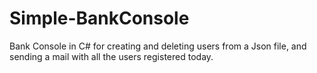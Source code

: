 # Simple-BankConsole
Bank Console in C# for creating and deleting users from a Json file, and sending a mail with all the users registered today.
